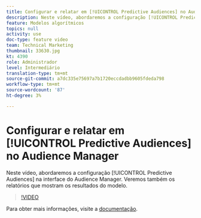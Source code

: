 ```yaml
---
title: Configurar e relatar em [!UICONTROL Predictive Audiences] no Audience Manager
description: Neste vídeo, abordaremos a configuração [!UICONTROL Predictive Audiences] na interface do Audience Manager. Veremos também os relatórios que mostram os resultados do modelo.
feature: Modelos algorítmicos
topics: null
activity: use
doc-type: feature video
team: Technical Marketing
thumbnail: 33630.jpg
kt: 4390
role: Administrador
level: Intermediário
translation-type: tm+mt
source-git-commit: a7dc335e75697a7b1720eccdadbb9605fdeda798
workflow-type: tm+mt
source-wordcount: '87'
ht-degree: 3%

---
```



# Configurar e relatar em [!UICONTROL Predictive Audiences] no Audience Manager

Neste vídeo, abordaremos a configuração [!UICONTROL Predictive Audiences] na interface do Audience Manager. Veremos também os relatórios que mostram os resultados do modelo.

>[!VIDEO](https://video.tv.adobe.com/v/33630/?quality=12)

Para obter mais informações, visite a [documentação](https://docs.adobe.com/content/help/en/audience-manager/user-guide/features/algorithmic-models/predictive-audiences/predictive-audiences.html).
